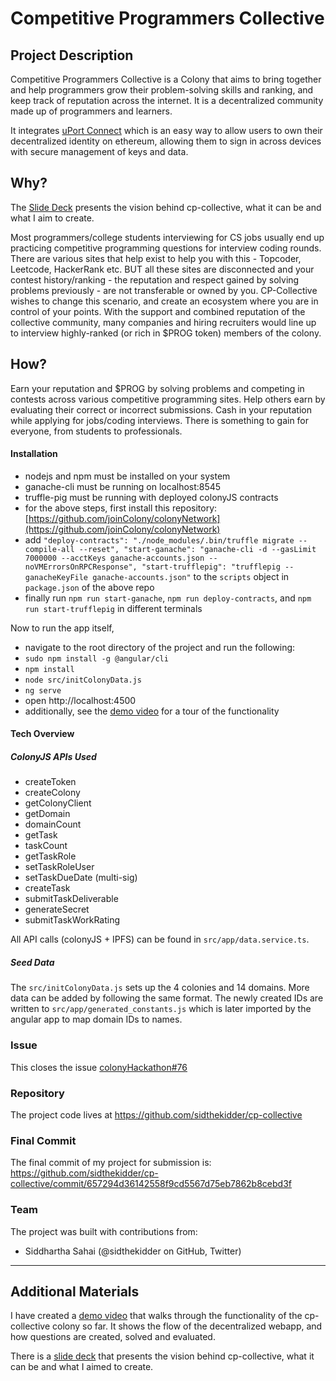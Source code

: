 # Competitive Programmers Collective

## Project Description
Competitive Programmers Collective is a Colony that aims to bring together and help programmers grow their problem-solving skills and ranking, and keep track of reputation across the internet. It is a decentralized community made up of programmers and learners.

It integrates [uPort Connect](https://www.uport.me/) which is an easy way to allow users to own their decentralized identity on ethereum, allowing them to sign in across devices with secure management of keys and data.

## Why?
The [Slide Deck](https://slides.com/sidthekidder/cp-collective) presents the vision behind cp-collective, what it can be and what I aim to create.

Most programmers/college students interviewing for CS jobs usually end up practicing competitive programming questions for interview coding rounds. There are various sites that help exist to help you with this - Topcoder, Leetcode, HackerRank etc. BUT all these sites are disconnected and your contest history/ranking - the reputation and respect gained by solving problems previously - are not transferable or owned by you. CP-Collective wishes to change this scenario, and create an ecosystem where you are in control of your points. With the support and combined reputation of the collective community, many companies and hiring recruiters would line up to interview highly-ranked (or rich in $PROG token) members of the colony.

## How? 
Earn your reputation and $PROG by solving problems and competing in contests across various competitive programming sites. Help others earn by evaluating their correct or incorrect submissions. Cash in your reputation while applying for jobs/coding interviews. There is something to gain for everyone, from students to professionals.


#### Installation
- nodejs and npm must be installed on your system
- ganache-cli must be running on localhost:8545
- truffle-pig must be running with deployed colonyJS contracts
- for the above steps, first install this repository: [https://github.com/joinColony/colonyNetwork](https://github.com/joinColony/colonyNetwork)
- add ```"deploy-contracts": "./node_modules/.bin/truffle migrate --compile-all --reset",
    "start-ganache": "ganache-cli -d --gasLimit 7000000 --acctKeys ganache-accounts.json --noVMErrorsOnRPCResponse",
    "start-trufflepig": "trufflepig --ganacheKeyFile ganache-accounts.json"```
    to the `scripts` object in `package.json` of the above repo
- finally run `npm run start-ganache`, `npm run deploy-contracts`, and `npm run start-trufflepig` in different terminals

Now to run the app itself,
- navigate to the root directory of the project and run the following:
- `sudo npm install -g @angular/cli`
- `npm install`
- `node src/initColonyData.js`
- `ng serve`
- open http://localhost:4500
- additionally, see the [demo video](https://www.youtube.com/watch?v=o0ULFONjPlI) for a tour of the functionality

#### Tech Overview

##### ColonyJS APIs Used
- createToken
- createColony
- getColonyClient
- getDomain
- domainCount
- getTask
- taskCount
- getTaskRole
- setTaskRoleUser
- setTaskDueDate (multi-sig)
- createTask
- submitTaskDeliverable
- generateSecret
- submitTaskWorkRating

All API calls (colonyJS + IPFS) can be found in `src/app/data.service.ts`.

##### Seed Data
The `src/initColonyData.js` sets up the 4 colonies and 14 domains. More data can be added by following the same format. The newly created IDs are written to `src/app/generated_constants.js` which is later imported by the angular app to map domain IDs to names.

### Issue
This closes the issue [colonyHackathon#76](https://github.com/JoinColony/colonyHackathon/issues/76)

### Repository
The project code lives at https://github.com/sidthekidder/cp-collective

### Final Commit
The final commit of my project for submission is:
https://github.com/sidthekidder/cp-collective/commit/657294d36142558f9cd5567d75eb7862b8cebd3f

### Team
The project was built with contributions from:

- Siddhartha Sahai (@sidthekidder on GitHub, Twitter)

---

## Additional Materials

I have created a [demo video](https://www.youtube.com/watch?v=o0ULFONjPlI) that walks through the functionality of the cp-collective colony so far. It shows the flow of the decentralized webapp, and how questions are created, solved and evaluated. 

There is a [slide deck](https://slides.com/sidthekidder/cp-collective) that presents the vision behind cp-collective, what it can be and what I aimed to create.

